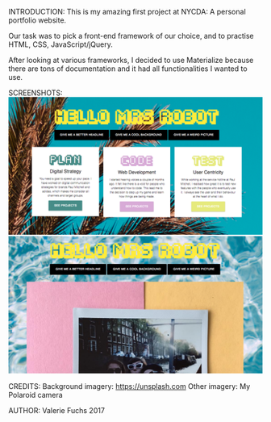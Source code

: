 INTRODUCTION:
This is my amazing first project at NYCDA: A personal portfolio website.

Our task was to pick a front-end framework of our choice, and to practise HTML, CSS, JavaScript/jQuery.

After looking at various frameworks, I decided to use Materialize because there are tons of documentation and it had all functionalities I wanted to use.

SCREENSHOTS:
![Landing Page](/screenshots/portfolioscreenshot1.png?raw=true "Landing Page")
![Gallery](/screenshots/portfolioscreenshot2.png?raw=true "Gallery")

CREDITS:
Background imagery: https://unsplash.com
Other imagery: My Polaroid camera

AUTHOR:
Valerie Fuchs 2017


